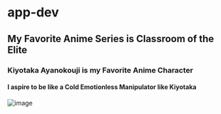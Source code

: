 # app-dev
## My Favorite Anime Series is Classroom of the Elite
### Kiyotaka Ayanokouji is my Favorite Anime Character
#### I aspire to be like a Cold Emotionless Manipulator like Kiyotaka
![image](https://github.com/user-attachments/assets/0e6ca6da-2e64-49e6-8dee-e614baa2f985)



